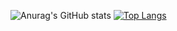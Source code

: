 ![Anurag's GitHub stats](https://github-readme-stats.vercel.app/api?username=mikecanto&show_icons=true&theme=transparent&hide_border=true)
[![Top Langs](https://github-readme-stats.vercel.app/api/top-langs/?username=mikecanto&layout=compact&theme=transparent&hide_border=true)](https://github.com/anuraghazra/github-readme-stats)
 


<!--
**MikeCanto/MikeCanto** is a ✨ _special_ ✨ repository because its `README.md` (this file) appears on your GitHub profile.

Here are some ideas to get you started:

- 🔭 I’m currently working on ...
- 🌱 I’m currently learning ...
- 👯 I’m looking to collaborate on ...
- 🤔 I’m looking for help with ...
- 💬 Ask me about ...
- 📫 How to reach me: ...
- 😄 Pronouns: ...
- ⚡ Fun fact: ...
-->
